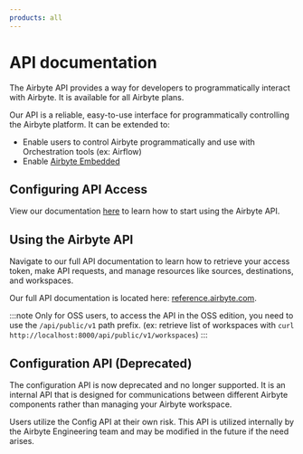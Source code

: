 ```yaml
---
products: all
---
```


# API documentation

The Airbyte API provides a way for developers to programmatically interact with Airbyte. It is available for all Airbyte plans.

Our API is a reliable, easy-to-use interface for programmatically controlling the Airbyte platform. It can be extended to:

- Enable users to control Airbyte programmatically and use with Orchestration tools (ex: Airflow)
- Enable [Airbyte Embedded](https://airbyte.com/ai)

## Configuring API Access

View our documentation [here](using-airbyte/configuring-api-access.md) to learn how to start using the Airbyte API.

## Using the Airbyte API

Navigate to our full API documentation to learn how to retrieve your access token, make API requests, and manage resources like sources, destinations, and workspaces.

Our full API documentation is located here: [reference.airbyte.com](https://reference.airbyte.com/reference/getting-started).

:::note
Only for OSS users, to access the API in the OSS edition, you need to use the `/api/public/v1` path prefix. (ex: retrieve list of workspaces with `curl http://localhost:8000/api/public/v1/workspaces`)
:::

## Configuration API (Deprecated)

The configuration API is now deprecated and no longer supported. It is an internal API that is designed for communications between different Airbyte components rather than managing your Airbyte workspace.

Users utilize the Config API at their own risk. This API is utilized internally by the Airbyte Engineering team and may be modified in the future if the need arises.
